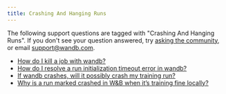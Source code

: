 ```yaml
---
title: Crashing And Hanging Runs 
---
```

The following support questions are tagged with "Crashing And Hanging Runs". If you don't see 
your question answered, try [asking the community](https://community.wandb.ai/), 
or email [support@wandb.com](mailto:support@wandb.com).

- [How do I kill a job with wandb?](kill_job_wandb.md)
- [How do I resolve a run initialization timeout error in wandb?](initialization_timeout_error.md)
- [If wandb crashes, will it possibly crash my training run?](crashes_crash_training_run.md)
- [Why is a run marked crashed in W&B when it’s training fine locally?](run_marked_crashed_wb’s_training_fine_locally.md)
